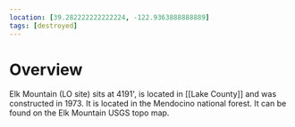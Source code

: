```yaml
---
location: [39.282222222222224, -122.9363888888889]
tags: [destroyed]
---
```


# Overview

Elk Mountain (LO site) sits at 4191', is located in [[Lake County]] and was constructed in 1973. It is located in the Mendocino national forest. It can be found on the Elk Mountain USGS topo map.

